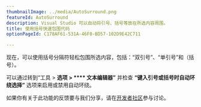 ```yaml
---
thumbnailImage: ../media/AutoSurround.png
featureId: AutoSurround
description: Visual Studio 可以自动将引号、括号等放在所选内容周围。
title: 使用括号快速包围代码
optionPageId: C178AF61-531A-46F0-BD57-102D9E42C711

---
```


现在，可以使用括号分隔符轻松包围所选内容，包括：“双引号”、“单引号”和（括号）。

可以通过转到“工具 > ****选项 > **** 文本编辑器**”** 并检查 **“键入引号或括号时自动环绕选择”** 选项来启用或禁用自动环绕。

如果你有关于此功能的反馈要与我们分享，请在[开发者社区](https://developercommunity.visualstudio.com/t/enable-the-ability-to-surround-a-selection-with-or/641608)参与讨论。


